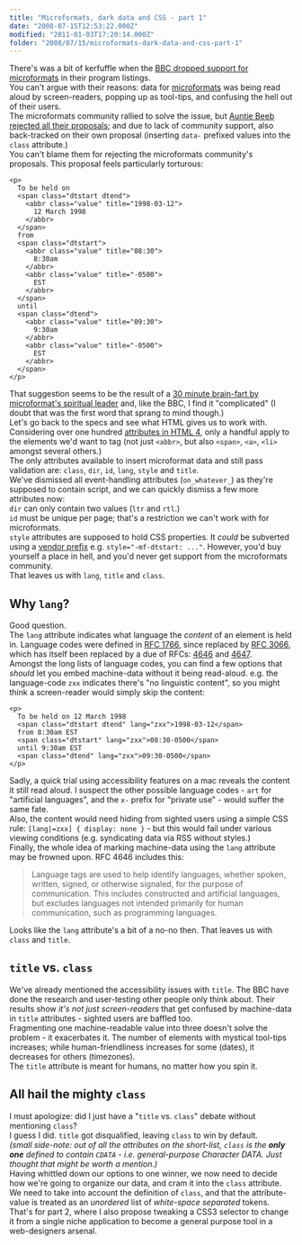 ```yaml
---
title: "Microformats, dark data and CSS - part 1"
date: "2008-07-15T12:53:22.000Z"
modified: "2011-01-03T17:20:14.000Z"
folder: "2008/07/15/microformats-dark-data-and-css-part-1"
---
```


There's was a bit of kerfuffle when the [BBC dropped support for microformats](http://www.bbc.co.uk/blogs/radiolabs/2008/06/removing_microformats_from_bbc.shtml) in their program listings.  
You can't argue with their reasons: data for [microformats](http://microformats.org/) was being read aloud by screen-readers, popping up as tool-tips, and confusing the hell out of their users.  
The microformats community rallied to solve the issue, but [Auntie Beeb rejected all their proposals](http://www.bbc.co.uk/blogs/bbcinternet/2008/07/why_the_bbc_removed_microforma.html); and due to lack of community support, also back-tracked on their own proposal (inserting `data-` prefixed values into the `class` attribute.)  
You can't blame them for rejecting the microformats community's proposals. This proposal feels particularly torturous:

    <p>
      To be held on
      <span class="dtstart dtend">
        <abbr class="value" title="1998-03-12">
          12 March 1998
        </abbr>
      </span>
      from
      <span class="dtstart">
        <abbr class="value" title="08:30">
          8:30am
        </abbr>
        <abbr class="value" title="-0500">
          EST
        </abbr>
      </span>
      until
      <span class="dtend">
        <abbr class="value" title="09:30">
          9:30am
        </abbr>
        <abbr class="value" title="-0500">
          EST
        </abbr>
      </span>
    </p>

That suggestion seems to be the result of a [30 minute brain-fart by microformat's spiritual leader](http://rbach.priv.at/Microformats/IRC/2008-06-24#T161218) and, like the BBC, I find it "complicated" (I doubt that was the first word that sprang to mind though.)  
Let's go back to the specs and see what HTML gives us to work with. Considering over one hundred [attributes in HTML 4](http://www.w3.org/TR/REC-html40/index/attributes.html), only a handful apply to the elements we'd want to tag (not just `<abbr>`, but also `<span>`, `<a>`, `<li>` amongst several others.)  
The only attributes available to insert microformat data and still pass validation are: `class`, `dir`, `id`, `lang`, `style` and `title`.  
We've dismissed all event-handling attributes (`on_whatever_`) as they're supposed to contain script, and we can quickly dismiss a few more attributes now:  
`dir` can only contain two values (`ltr` and `rtl`.)  
`id` must be unique per page; that's a restriction we can't work with for microformats.  
`style` attributes are supposed to hold CSS properties. It _could_ be subverted using a [vendor prefix](http://www.w3.org/TR/CSS21/syndata.html#vendor-keywords) e.g. `style="-mf-dtstart: ..."`. However, you'd buy yourself a place in hell, and you'd never get support from the microformats community.  
That leaves us with `lang`, `title` and `class`.

## Why `lang`?

Good question.  
The `lang` attribute indicates what language the _content_ of an element is held in. Language codes were defined in [RFC 1766](http://www.ietf.org/rfc/rfc1766.txt), since replaced by [RFC 3066](http://www.ietf.org/rfc/rfc3066.txt), which has itself been replaced by a due of RFCs: [4646](http://www.ietf.org/rfc/rfc4646.txt) and [4647](http://www.ietf.org/rfc/rfc4647.txt).  
Amongst the long lists of language codes, you can find a few options that _should_ let you embed machine-data without it being read-aloud. e.g. the language-code `zxx` indicates there's "no linguistic content", so you might think a screen-reader would simply skip the content:

    <p>
      To be held on 12 March 1998
      <span class="dtstart dtend" lang="zxx">1998-03-12</span>
      from 8:30am EST
      <span class="dtstart" lang="zxx">08:30-0500</span>
      until 9:30am EST
      <span class="dtend" lang="zxx">09:30-0500</span>
    </p>

Sadly, a quick trial using accessibility features on a mac reveals the content it still read aloud. I suspect the other possible language codes - `art` for "artificial languages", and the `x-` prefix for "private use" - would suffer the same fate.  
Also, the content would need hiding from sighted users using a simple CSS rule: `[lang|=zxx] { display: none }` - but this would fail under various viewing conditions (e.g. syndicating data via RSS without styles.)  
Finally, the whole idea of marking machine-data using the `lang` attribute may be frowned upon. RFC 4646 includes this:

> Language tags are used to help identify languages, whether spoken, written, signed, or otherwise signaled, for the purpose of communication. This includes constructed and artificial languages, but excludes languages not intended primarily for human communication, such as programming languages.

Looks like the `lang` attribute's a bit of a no-no then. That leaves us with `class` and `title`.

## `title` vs. `class`

We've already mentioned the accessibility issues with `title`. The BBC have done the research and user-testing other people only think about. Their results show _it's not just screen-readers_ that get confused by machine-data in `title` attributes - sighted users are baffled too.  
Fragmenting one machine-readable value into three doesn't solve the problem - it exacerbates it. The number of elements with mystical tool-tips increases; while human-friendliness increases for some (dates), it decreases for others (timezones).  
The `title` attribute is meant for humans, no matter how you spin it.

## All hail the mighty `class`

I must apologize: did I just have a "`title` vs. `class`" debate without mentioning `class`?  
I guess I did. `title` got disqualified, leaving `class` to win by default.  
_(small side-note: out of all the attributes on the short-list, `class` is the **only one** defined to contain `CDATA` - i.e. general-purpose Character DATA. Just thought that might be worth a mention.)_  
Having whittled down our options to one winner, we now need to decide how we're going to organize our data, and cram it into the `class` attribute. We need to take into account the definition of `class`, and that the attribute-value is treated as an _unordered_ list of _white-space separated_ tokens.  
That's for part 2, where I also propose tweaking a CSS3 selector to change it from a single niche application to become a general purpose tool in a web-designers arsenal.

